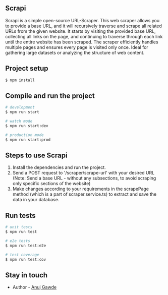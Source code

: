 ## Scrapi

Scrapi is a simple open-source URL-Scraper. This web scraper allows you to provide a base URL, and it will recursively traverse and scrape all related URLs from the given website. It starts by visiting the provided base URL, collecting all links on the page, and continuing to traverse through each link until the entire website has been scraped. The scraper efficiently handles multiple pages and ensures every page is visited only once. Ideal for gathering large datasets or analyzing the structure of web content.

## Project setup

```bash
$ npm install
```

## Compile and run the project

```bash
# development
$ npm run start

# watch mode
$ npm run start:dev

# production mode
$ npm run start:prod
```
## Steps to use Scrapi

1. Install the dependencies and run the project.
2. Send a POST request to '/scraper/scrape-url' with your desired URL (Note: Send a base URL - without any subsections, to avoid scraping only specific sections of the website)
3. Make changes according to your requirements in the scrapePage method (which is a part of scraper.service.ts) to extract and save the data in your database.

## Run tests

```bash
# unit tests
$ npm run test

# e2e tests
$ npm run test:e2e

# test coverage
$ npm run test:cov
```
## Stay in touch

- Author - [Anuj Gawde](https://x.com/axgdevv)
